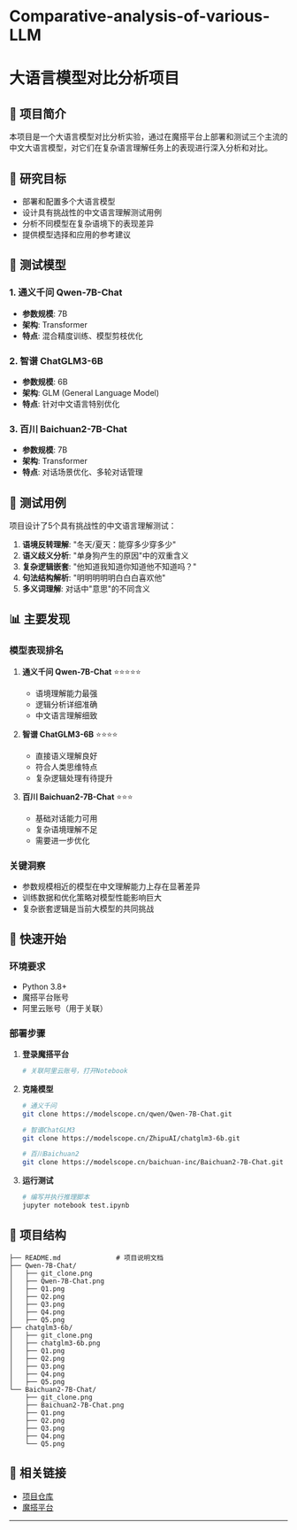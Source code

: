 # Comparative-analysis-of-various-LLM
# 大语言模型对比分析项目

## 📖 项目简介

本项目是一个大语言模型对比分析实验，通过在魔搭平台上部署和测试三个主流的中文大语言模型，对它们在复杂语言理解任务上的表现进行深入分析和对比。

## 🎯 研究目标

- 部署和配置多个大语言模型
- 设计具有挑战性的中文语言理解测试用例
- 分析不同模型在复杂语境下的表现差异
- 提供模型选择和应用的参考建议

## 🤖 测试模型

### 1. 通义千问 Qwen-7B-Chat
- **参数规模**: 7B
- **架构**: Transformer
- **特点**: 混合精度训练、模型剪枝优化

### 2. 智谱 ChatGLM3-6B
- **参数规模**: 6B  
- **架构**: GLM (General Language Model)
- **特点**: 针对中文语言特别优化

### 3. 百川 Baichuan2-7B-Chat
- **参数规模**: 7B
- **架构**: Transformer
- **特点**: 对话场景优化、多轮对话管理

## 🧪 测试用例

项目设计了5个具有挑战性的中文语言理解测试：

1. **语境反转理解**: "冬天/夏天：能穿多少穿多少"
2. **语义歧义分析**: "单身狗产生的原因"中的双重含义
3. **复杂逻辑嵌套**: "他知道我知道你知道他不知道吗？"
4. **句法结构解析**: "明明明明明白白白喜欢他"
5. **多义词理解**: 对话中"意思"的不同含义

## 📊 主要发现

### 模型表现排名
1. **通义千问 Qwen-7B-Chat** ⭐⭐⭐⭐⭐
   - 语境理解能力最强
   - 逻辑分析详细准确
   - 中文语言理解细致

2. **智谱 ChatGLM3-6B** ⭐⭐⭐⭐
   - 直接语义理解良好
   - 符合人类思维特点
   - 复杂逻辑处理有待提升

3. **百川 Baichuan2-7B-Chat** ⭐⭐⭐
   - 基础对话能力可用
   - 复杂语境理解不足
   - 需要进一步优化

### 关键洞察
- 参数规模相近的模型在中文理解能力上存在显著差异
- 训练数据和优化策略对模型性能影响巨大
- 复杂嵌套逻辑是当前大模型的共同挑战

## 🚀 快速开始

### 环境要求
- Python 3.8+
- 魔搭平台账号
- 阿里云账号（用于关联）

### 部署步骤

1. **登录魔搭平台**
   ```bash
   # 关联阿里云账号，打开Notebook
   ```

2. **克隆模型**
   ```bash
   # 通义千问
   git clone https://modelscope.cn/qwen/Qwen-7B-Chat.git
   
   # 智谱ChatGLM3
   git clone https://modelscope.cn/ZhipuAI/chatglm3-6b.git
   
   # 百川Baichuan2
   git clone https://modelscope.cn/baichuan-inc/Baichuan2-7B-Chat.git
   ```

3. **运行测试**
   ```bash
   # 编写并执行推理脚本
   jupyter notebook test.ipynb
   ```

## 📁 项目结构

```
├── README.md              # 项目说明文档
├── Qwen-7B-Chat/
│   ├── git_clone.png            
│   ├── Qwen-7B-Chat.png
│   ├── Q1.png
│   ├── Q2.png
│   ├── Q3.png
│   ├── Q4.png
│   ├── Q5.png
├── chatglm3-6b/
│   ├── git_clone.png         
│   ├── chatglm3-6b.png
│   ├── Q1.png
│   ├── Q2.png
│   ├── Q3.png
│   ├── Q4.png
│   ├── Q5.png
└── Baichuan2-7B-Chat/
    ├── git_clone.png           
    ├── Baichuan2-7B-Chat.png
    ├── Q1.png
    ├── Q2.png
    ├── Q3.png
    ├── Q4.png
    └── Q5.png
```

## 🔗 相关链接

- [项目仓库](https://github.com/xiangmaster/Comparative-analysis-of-various-LLM.git)
- [魔搭平台](https://modelscope.cn/)

---
